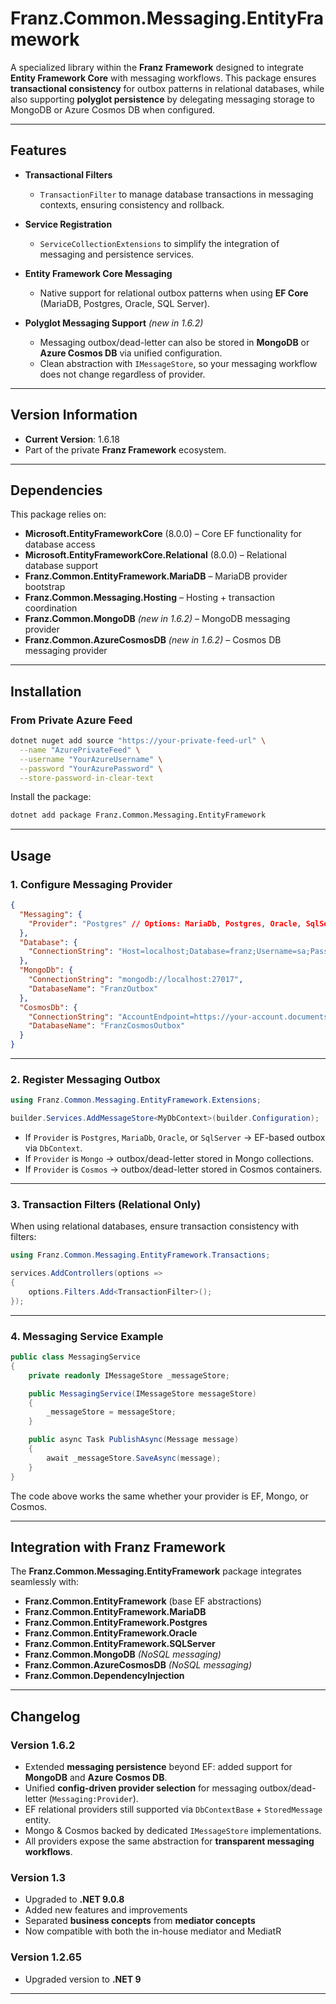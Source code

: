 ﻿# **Franz.Common.Messaging.EntityFramework**

A specialized library within the **Franz Framework** designed to integrate **Entity Framework Core** with messaging workflows.
This package ensures **transactional consistency** for outbox patterns in relational databases, while also supporting **polyglot persistence** by delegating messaging storage to MongoDB or Azure Cosmos DB when configured.

---

## **Features**

* **Transactional Filters**

  * `TransactionFilter` to manage database transactions in messaging contexts, ensuring consistency and rollback.

* **Service Registration**

  * `ServiceCollectionExtensions` to simplify the integration of messaging and persistence services.

* **Entity Framework Core Messaging**

  * Native support for relational outbox patterns when using **EF Core** (MariaDB, Postgres, Oracle, SQL Server).

* **Polyglot Messaging Support** *(new in 1.6.2)*

  * Messaging outbox/dead-letter can also be stored in **MongoDB** or **Azure Cosmos DB** via unified configuration.
  * Clean abstraction with `IMessageStore`, so your messaging workflow does not change regardless of provider.

---

## **Version Information**

* **Current Version**: 1.6.18
* Part of the private **Franz Framework** ecosystem.

---

## **Dependencies**

This package relies on:

* **Microsoft.EntityFrameworkCore** (8.0.0) – Core EF functionality for database access
* **Microsoft.EntityFrameworkCore.Relational** (8.0.0) – Relational database support
* **Franz.Common.EntityFramework.MariaDB** – MariaDB provider bootstrap
* **Franz.Common.Messaging.Hosting** – Hosting + transaction coordination
* **Franz.Common.MongoDB** *(new in 1.6.2)* – MongoDB messaging provider
* **Franz.Common.AzureCosmosDB** *(new in 1.6.2)* – Cosmos DB messaging provider

---

## **Installation**

### **From Private Azure Feed**

```bash
dotnet nuget add source "https://your-private-feed-url" \
  --name "AzurePrivateFeed" \
  --username "YourAzureUsername" \
  --password "YourAzurePassword" \
  --store-password-in-clear-text
```

Install the package:

```bash
dotnet add package Franz.Common.Messaging.EntityFramework  
```

---

## **Usage**

### **1. Configure Messaging Provider**

```json
{
  "Messaging": {
    "Provider": "Postgres" // Options: MariaDb, Postgres, Oracle, SqlServer, Mongo, Cosmos
  },
  "Database": {
    "ConnectionString": "Host=localhost;Database=franz;Username=sa;Password=pass"
  },
  "MongoDb": {
    "ConnectionString": "mongodb://localhost:27017",
    "DatabaseName": "FranzOutbox"
  },
  "CosmosDb": {
    "ConnectionString": "AccountEndpoint=https://your-account.documents.azure.com:443/;AccountKey=your-key;",
    "DatabaseName": "FranzCosmosOutbox"
  }
}
```

---

### **2. Register Messaging Outbox**

```csharp
using Franz.Common.Messaging.EntityFramework.Extensions;

builder.Services.AddMessageStore<MyDbContext>(builder.Configuration);
```

* If `Provider` is `Postgres`, `MariaDb`, `Oracle`, or `SqlServer` → EF-based outbox via `DbContext`.
* If `Provider` is `Mongo` → outbox/dead-letter stored in Mongo collections.
* If `Provider` is `Cosmos` → outbox/dead-letter stored in Cosmos containers.

---

### **3. Transaction Filters (Relational Only)**

When using relational databases, ensure transaction consistency with filters:

```csharp
using Franz.Common.Messaging.EntityFramework.Transactions;

services.AddControllers(options =>
{
    options.Filters.Add<TransactionFilter>();
});
```

---

### **4. Messaging Service Example**

```csharp
public class MessagingService
{
    private readonly IMessageStore _messageStore;

    public MessagingService(IMessageStore messageStore)
    {
        _messageStore = messageStore;
    }

    public async Task PublishAsync(Message message)
    {
        await _messageStore.SaveAsync(message);
    }
}
```

The code above works the same whether your provider is EF, Mongo, or Cosmos.

---

## **Integration with Franz Framework**

The **Franz.Common.Messaging.EntityFramework** package integrates seamlessly with:

* **Franz.Common.EntityFramework** (base EF abstractions)
* **Franz.Common.EntityFramework.MariaDB**
* **Franz.Common.EntityFramework.Postgres**
* **Franz.Common.EntityFramework.Oracle**
* **Franz.Common.EntityFramework.SQLServer**
* **Franz.Common.MongoDB** *(NoSQL messaging)*
* **Franz.Common.AzureCosmosDB** *(NoSQL messaging)*
* **Franz.Common.DependencyInjection**

---

## **Changelog**

### Version 1.6.2

* Extended **messaging persistence** beyond EF: added support for **MongoDB** and **Azure Cosmos DB**.
* Unified **config-driven provider selection** for messaging outbox/dead-letter (`Messaging:Provider`).
* EF relational providers still supported via `DbContextBase` + `StoredMessage` entity.
* Mongo & Cosmos backed by dedicated `IMessageStore` implementations.
* All providers expose the same abstraction for **transparent messaging workflows**.

### Version 1.3

* Upgraded to **.NET 9.0.8**
* Added new features and improvements
* Separated **business concepts** from **mediator concepts**
* Now compatible with both the in-house mediator and MediatR

### Version 1.2.65

* Upgraded version to **.NET 9**

---


